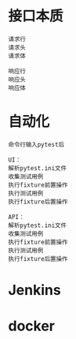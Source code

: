 # 接口本质
    请求行
    请求头
    请求体

    响应行
    响应头
    响应体

# 自动化
    命令行输入pytest后

    UI：
    解析pytest.ini文件
    收集测试用例
    执行fixture前置操作
    执行测试用例
    执行fixture后置操作

    API：
    解析pytest.ini文件
    收集测试用例
    执行fixture前置操作
    执行测试用例
    执行fixture后置操作

# Jenkins
# docker